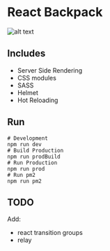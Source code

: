 # React Backpack

![alt text](https://media3.giphy.com/media/mE5AQ8dqoH4Z2/giphy.gif)

## Includes
- Server Side Rendering
- CSS modules
- SASS
- Helmet
- Hot Reloading

## Run
```
# Development
npm run dev
# Build Production
npm run prodBuild
# Run Production
npm run prod
# Run pm2
npm run pm2
```

## TODO
Add:
- react transition groups
- relay
